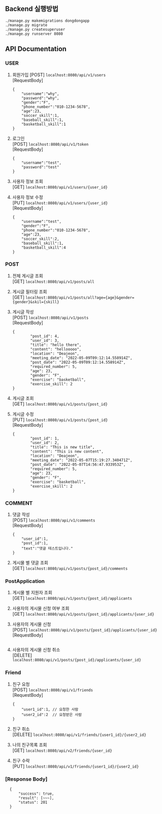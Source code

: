 ## Backend 실행방법 
```shell
./manage.py makemigrations dongdongapp   
./manage.py migrate    
./manage.py createsuperuser    
./manage.py runserver 8080   
```
## API Documentation 

### USER

1) 회원가입
[POST] `localhost:8080/api/v1/users`   
[RequestBody]    
    ```shell
    {
        "username":"why",
        "password":"why",
        "gender":"F",
        "phone_number":"010-1234-5678",
        "age":23,
        "soccer_skill":1,
        "baseball_skill":1,
        "basketball_skill":1
    }
    ```
       
2) 로그인    
[POST] `localhost:8080/api/v1/token`   
[RequestBody]    
    ```shell
    {
        "username":"test",
        "password":"test"
    }
    ```   

3) 사용자 정보 조회    
[GET] `localhost:8080/api/v1/users/{user_id}`   
   
4) 사용자 정보 수정    
[PUT] `localhost:8080/api/v1/users/{user_id}`     
[RequestBody]    
    ```shell
    {   
        "username":"test",
        "gender":"F",
        "phone_number":"010-1234-5678",
        "age":23,
        "soccer_skill":2,
        "baseball_skill":1,
        "basketball_skill":4
    }
    ```

### POST

1) 전체 게시글 조회   
[GET] `localhost:8080/api/v1/posts/all`   

2) 게시글 필터링 조회  
[GET] `localhost:8080/api/v1/posts/all?age={age}&gender={gender}&skil={skill}`  

3) 게시글 작성   
[POST] `localhost:8080/api/v1/posts`   
[RequestBody]    
    ```shell
    {
            "post_id": 4,
            "user_id": 3,
            "title": "hello there",
            "content": "hellooooo",
            "location": "Deajeon",
            "meeting_date": "2022-05-09T09:12:14.558914Z",
            "post_date": "2022-05-09T09:12:14.558914Z",
            "required_number": 5,
            "age": 23,
            "gender": "F",
            "exercise": "basketball",
            "exercise_skill": 2
    }

4) 게시글 조회   
[GET] `localhost:8080/api/v1/posts/{post_id}`   
    
5) 게시글 수정   
[PUT] `localhost:8080/api/v1/posts/{post_id}`   
[RequestBody]    
    ```shell
    {
            "post_id": 1,
            "user_id": 2,
            "title": "This is new title",
            "content": "This is new content",
            "location": "Deajeon",
            "meeting_date": "2022-05-07T15:19:27.340471Z",
            "post_date": "2022-05-07T14:56:47.933953Z",
            "required_number": 5,
            "age": 23,
            "gender": "F",
            "exercise": "basketball",
            "exercise_skill": 2
    }
    ```

### COMMENT 
1) 댓글 작성      
[POST] `localhost:8080/api/v1/comments`   
[RequestBody]     
    ```shell
    {
        "user_id":1,
        "post_id":1,
        "text":"댓글 테스트입니다."
    }
    ```  
2) 게시물 별 댓글 조회   
[GET] `localhost:8080/api/v1/posts/{post_id}/comments`   


### PostApplication    
1) 게시물 별 지원자 조회      
[GET] `localhost:8080/api/v1/posts/{post_id}/applicants`   

2) 사용자의 게시물 신청 여부 조회    
[GET] `localhost:8080/api/v1/posts/{post_id}/applicants/{user_id}`  

3) 사용자의 게시물 신청    
[POST] `localhost:8080/api/v1/posts/{post_id}/applicants/{user_id}`  
[RequestBody]    
    ```shell  
    
    ```

4) 사용자의 게시물 신청 취소    
[DELETE] `localhost:8080/api/v1/posts/{post_id}/applicants/{user_id}`  
   
### Friend   
1) 친구 요청    
[POST] `localhost:8080/api/v1/friends`   
[RequestBody]   
    ```shell
    {
        "user1_id":1, // 요청한 사람 
        "user2_id":2  // 요청받은 사람 
    }
    ```
2) 친구 취소    
[DELETE] `localhost:8080/api/v1/friends/{user1_id}/{user2_id}`   

3) 나의 친구목록 조회   
[GET] `localhost:8080/api/v2/friends/{user_id}` 

4) 친구 수락    
[PUT] `localhost:8080/api/v1/friends/{user1_id}/{user2_id}`   

### [Response Body]   
  ```shell
    {
        "success": true,
        "result": [~~~],
        "status": 201
    }
```   
